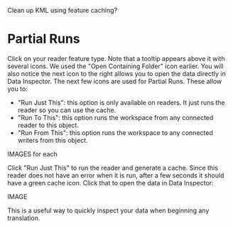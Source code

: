 Clean up KML using feature caching?

# Partial Runs

Click on your reader feature type. Note that a tooltip appears above it with several icons. We used the "Open Containing Folder" icon earlier. You will also notice the next icon to the right allows you to open the data directly in Data Inspector. The next few icons are used for Partial Runs. These allow you to:

- "Run Just This": this option is only available on readers. It just runs the reader so you can use the cache.
- "Run To This": this option runs the workspace from any connected reader to this object.
- "Run From This": this option runs the workspace to any connected writers from this object.

IMAGES for each

Click "Run Just This" to run the reader and generate a cache. Since this reader does not have an error when it is run, after a few seconds it should have a green cache icon. Click that to open the data in Data Inspector:

IMAGE

This is a useful way to quickly inspect your data when beginning any translation.
